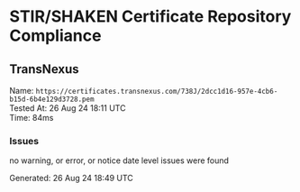# STIR/SHAKEN Certificate Repository Compliance

## TransNexus

Name: `https://certificates.transnexus.com/738J/2dcc1d16-957e-4cb6-b15d-6b4e129d3728.pem`\
Tested At: 26 Aug 24 18:11 UTC\
Time: 84ms

### Issues

no warning, or error, or notice date level issues were found

Generated: 26 Aug 24 18:49 UTC